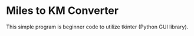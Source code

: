 Miles to KM Converter
=====================

This simple program is beginner code to utilize tkinter (Python GUI library).
